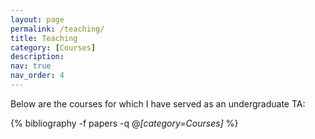 ```yaml
---
layout: page
permalink: /teaching/
title: Teaching
category: [Courses]
description:
nav: true
nav_order: 4
---
```

Below are the courses for which I have served as an undergraduate TA:

<div class="publications">

{% bibliography -f papers -q @*[category=Courses]* %}

</div>
